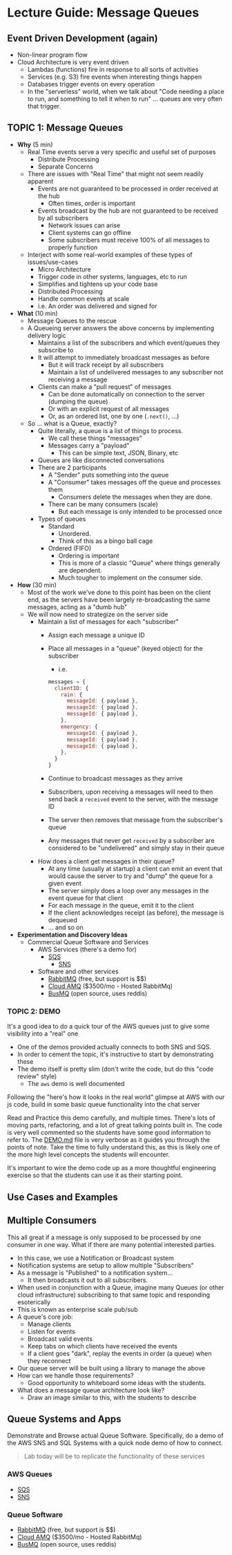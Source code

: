 # Lecture Guide: Message Queues

## Event Driven Development (again)

- Non-linear program flow
- Cloud Architecture is very event driven
  - Lambdas (functions) fire in response to all sorts of activities
  - Services (e.g. S3) fire events when interesting things happen
  - Databases trigger events on every operation
  - In the "serverless" world, when we talk about "Code needing a place to run, and something to tell it when to run" ... queues are very often that trigger.

## TOPIC 1: Message Queues

- **Why** (5 min)
  - Real Time events serve a very specific and useful set of purposes
    - Distribute Processing
    - Separate Concerns
  - There are issues with "Real Time" that might not seem readily apparent
    - Events are not guaranteed to be processed in order received at the hub
      - Often times, order is important
    - Events broadcast by the hub are not guaranteed to be received by all subscribers
      - Network issues can arise
      - Client systems can go offline
      - Some subscribers must receive 100% of all messages to properly function
  - Interject with some real-world examples of these types of issues/use-cases
    - Micro Architecture
    - Trigger code in other systems, languages, etc to run
    - Simplifies and tightens up your code base
    - Distributed Processing
    - Handle common events at scale
    - i.e. An order was delivered and signed for
- **What** (10 min)
  - Message Queues to the rescue
  - A Queueing server answers the above concerns by implementing delivery logic
    - Maintains a list of the subscribers and which event/queues they subscribe to
    - It will attempt to immediately broadcast messages as before
      - But it will track receipt by all subscribers
      - Maintain a list of undelivered messages to any subscriber not receiving a message
    - Clients can make a "pull request" of messages
      - Can be done automatically on connection to the server (dumping the queue)
      - Or with an explicit request of all messages
      - Or, as an ordered list, one by one (`.next()`, ...)
  - So ... what is a Queue, exactly?
    - Quite literally, a queue is a list of things to process.
      - We call these things "messages"
      - Messages carry a "payload"
        - This can be simple text, JSON, Binary, etc
    - Queues are like disconnected conversations
    - There are 2 participants
      - A "Sender" puts something into the queue
      - A "Consumer" takes messages off the queue and processes them
        - Consumers delete the messages when they are done.
      - There can be many consumers (scale)
        - But each message is only intended to be processed once
    - Types of queues
      - Standard
        - Unordered.
        - Think of this as a bingo ball cage
      - Ordered (FIFO)
        - Ordering is important
        - This is more of a classic "Queue" where things generally are dependent.
        - Much tougher to implement on the consumer side.
- **How** (30 min)
  - Most of the work we've done to this point has been on the client end, as the servers have been largely re-broadcasting the same messages, acting as a "dumb hub"
  - We will now need to strategize on the server side
    - Maintain a list of messages for each "subscriber"
      - Assign each message a unique ID
      - Place all messages in a "queue" (keyed object) for the subscriber
        - i.e.

        ```javascript
        messages = {
          clientID: {
            rain: {
              messageId: { payload },
              messageId: { payload },
              messageId: { payload },
            },
            emergency: {
              messageId: { payload },
              messageId: { payload },
              messageId: { payload },
            },
          }
        }
        ```

      - Continue to broadcast messages as they arrive
      - Subscribers, upon receiving a messages will need to then send back a `received` event to the server, with the message ID
      - The server then removes that message from the subscriber's queue
      - Any messages that never get `received` by a subscriber are considered to be "undelivered" and simply stay in their queue
    - How does a client get messages in their queue?
      - At any time (usually at startup) a client can emit an event that would cause the server to try and "dump" the queue for a given event
      - The server simply does a loop over any messages in the event queue for that client
      - For each message in the queue, emit it to the client
      - If the client acknowledges receipt (as before), the message is dequeued
      - ... and so on
- **Experimentation and Discovery Ideas**
  - Commercial Queue Software and Services
    - AWS Services (there's a demo for)
      - [SQS](https://aws.amazon.com/sqs/)
        - [SNS](https://aws.amazon.com/sns/)
    - Software and other services
      - [RabbitMQ](https://www.rabbitmq.com) (free, but support is $$)
      - [Cloud AMQ](https://www.cloudamqp.com/plans.html) ($3500/mo - Hosted RabbitMq)
      - [BusMQ](https://github.com/capriza/node-busmq) (open source, uses reddis)

### TOPIC 2: DEMO

It's a good idea to do a quick tour of the AWS queues just to give some visibility into a "real" one

- One of the demos provided actually connects to both SNS and SQS.
- In order to cement the topic, it's instructive to start by demonstrating these
- The demo itself is pretty slim (don't write the code, but do this "code review" style)
  - The `aws` demo is well documented

Following the "here's how it looks in the real world" glimpse at AWS with our js code, build in some basic queue functionality into the chat server

Read and Practice this demo carefully, and multiple times. There's lots of moving parts, refactoring, and a lot of great talking points built in. The code is very well commented so the students have some good information to refer to. The [DEMO.md](DEMO.md) file is very verbose as it guides you through the points of note. Take the time to fully understand this, as this is likely one of the more high level concepts the students will encounter.

It's important to wire the demo code up as a more thoughtful engineering exercise so that the students can use it as their starting point.

## Use Cases and Examples

## Multiple Consumers

This all great if a message is only supposed to be processed by one consumer in one way. What if there are many potential interested parties.

- In this case, we use a Notification or Broadcast system
- Notification systems are setup to allow multiple "Subscribers"
- As a message is "Published" to a notification system...
  - It then broadcasts it out to all subscribers.
- When used in conjunction with a Queue, imagine many Queues (or other cloud infrastructure) subscribing to that same topic and responding esoterically
- This is known as enterprise scale pub/sub
- A queue's core job:
  - Manage clients
  - Listen for events
  - Broadcast valid events
  - Keep tabs on which clients have received the events
  - If a client goes "dark", replay the events in order (a queue) when they reconnect
- Our queue server will be built using a library to manage the above
- How can we handle those requirements?
  - Good opportunity to whiteboard some ideas with the students.
- What does a message queue architecture look like?
  - Draw an image similar to this, with the students to describe

## Queue Systems and Apps

Demonstrate and Browse actual Queue Software. Specifically, do a demo of the AWS SNS and SQL Systems with a quick node demo of how to connect.

> Lab today will be to replicate the functionality of these services

### AWS Queues

- [SQS](https://aws.amazon.com/sqs/)
- [SNS](https://aws.amazon.com/sns/)

### Queue Software

- [RabbitMQ](https://www.rabbitmq.com) (free, but support is $$)
- [Cloud AMQ](https://www.cloudamqp.com/plans.html) ($3500/mo - Hosted RabbitMq)
- [BusMQ](https://github.com/capriza/node-busmq) (open source, uses reddis)
